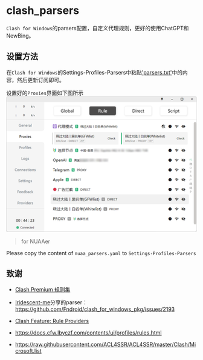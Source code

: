 # clash_parsers
 `Clash for Windows`的parsers配置，自定义代理规则，更好的使用ChatGPT和NewBing。
## 设置方法
在`Clash for Windows`的Settings-Profiles-Parsers中粘贴['parsers.txt'](/parsers.txt)中的内容，然后更新订阅即可。

设置好的`Proxies`界面如下图所示
![clash](img/demo.png)

> for NUAAer

Please copy the content of `nuaa_parsers.yaml` to `Settings-Profiles-Parsers`

 ## 致谢

 - [Clash Premium 规则集](https://github.com/Loyalsoldier/clash-rules)

- [Iridescent-me](https://github.com/Iridescent-me)分享的parser：
 https://github.com/Fndroid/clash_for_windows_pkg/issues/2193
 - [Clash Feature: Rule Providers](https://dreamacro.github.io/clash/premium/rule-providers.html)
- https://docs.cfw.lbyczf.com/contents/ui/profiles/rules.html
- https://raw.githubusercontent.com/ACL4SSR/ACL4SSR/master/Clash/Microsoft.list
